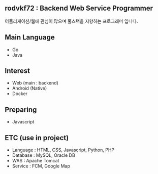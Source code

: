 ## rodvkf72 : Backend Web Service Programmer

어플리케이션/웹에 관심이 많으며 풀스택을 지향하는 프로그래머 입니다.

## Main Language

- Go
- Java 

## Interest

- Web (main : backend)
- Android (Native)
- Docker

## Preparing

- Javascript

## ETC (use in project)

- Language : HTML, CSS, Javascript, Python, PHP
- Database : MySQL, Oracle DB
- WAS : Apache Tomcat
- Service : FCM, Google Map
